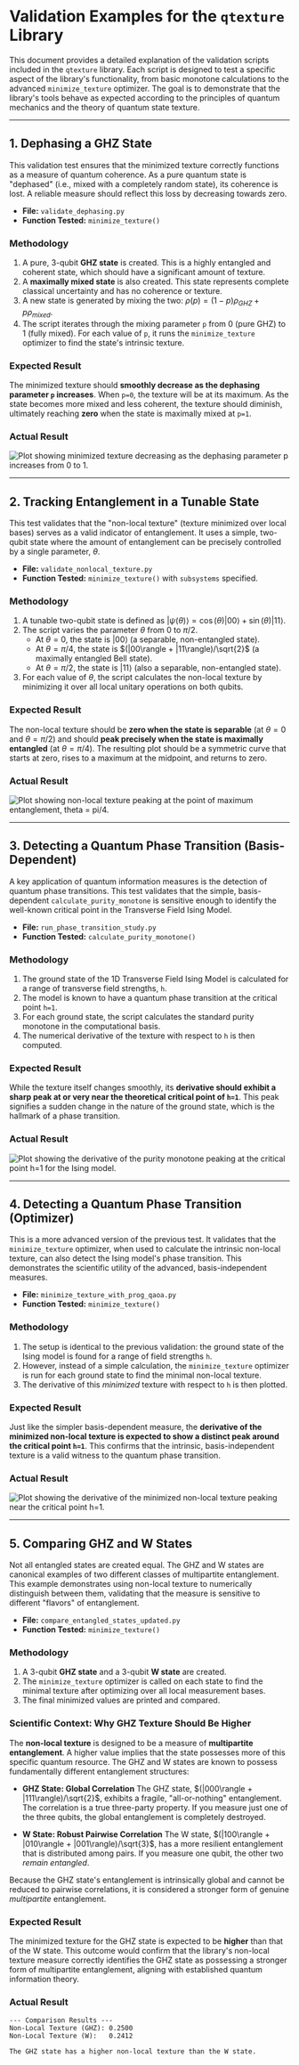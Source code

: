 # Validation Examples for the `qtexture` Library

This document provides a detailed explanation of the validation scripts included in the `qtexture` library. Each script is designed to test a specific aspect of the library's functionality, from basic monotone calculations to the advanced `minimize_texture` optimizer. The goal is to demonstrate that the library's tools behave as expected according to the principles of quantum mechanics and the theory of quantum state texture.

---

## 1. Dephasing a GHZ State

This validation test ensures that the minimized texture correctly functions as a measure of quantum coherence. As a pure quantum state is "dephased" (i.e., mixed with a completely random state), its coherence is lost. A reliable measure should reflect this loss by decreasing towards zero.

* **File:** `validate_dephasing.py`
* **Function Tested:** `minimize_texture()`

### Methodology

1.  A pure, 3-qubit **GHZ state** is created. This is a highly entangled and coherent state, which should have a significant amount of texture.
2.  A **maximally mixed state** is also created. This state represents complete classical uncertainty and has no coherence or texture.
3.  A new state is generated by mixing the two: $\rho(p) = (1-p)\rho_{GHZ} + p \rho_{mixed}$.
4.  The script iterates through the mixing parameter `p` from 0 (pure GHZ) to 1 (fully mixed). For each value of `p`, it runs the `minimize_texture` optimizer to find the state's intrinsic texture.

### Expected Result

The minimized texture should **smoothly decrease as the dephasing parameter `p` increases**. When `p=0`, the texture will be at its maximum. As the state becomes more mixed and less coherent, the texture should diminish, ultimately reaching **zero** when the state is maximally mixed at `p=1`.

### Actual Result

![Plot showing minimized texture decreasing as the dephasing parameter p increases from 0 to 1.](https://i.imgur.com/8a6bL7d.png)

---

## 2. Tracking Entanglement in a Tunable State

This test validates that the "non-local texture" (texture minimized over local bases) serves as a valid indicator of entanglement. It uses a simple, two-qubit state where the amount of entanglement can be precisely controlled by a single parameter, $\theta$.

* **File:** `validate_nonlocal_texture.py`
* **Function Tested:** `minimize_texture()` with `subsystems` specified.

### Methodology

1.  A tunable two-qubit state is defined as $|\psi(\theta)\rangle = \cos(\theta)|00\rangle + \sin(\theta)|11\rangle$.
2.  The script varies the parameter $\theta$ from 0 to $\pi/2$.
    * At $\theta=0$, the state is $|00\rangle$ (a separable, non-entangled state).
    * At $\theta=\pi/4$, the state is $(|00\rangle + |11\rangle)/\sqrt{2}$ (a maximally entangled Bell state).
    * At $\theta=\pi/2$, the state is $|11\rangle$ (also a separable, non-entangled state).
3.  For each value of $\theta$, the script calculates the non-local texture by minimizing it over all local unitary operations on both qubits.

### Expected Result

The non-local texture should be **zero when the state is separable** (at $\theta=0$ and $\theta=\pi/2$) and should **peak precisely when the state is maximally entangled** (at $\theta=\pi/4$). The resulting plot should be a symmetric curve that starts at zero, rises to a maximum at the midpoint, and returns to zero.

### Actual Result

![Plot showing non-local texture peaking at the point of maximum entanglement, theta = pi/4.](https://i.imgur.com/YwNqJ6c.png)

---

## 3. Detecting a Quantum Phase Transition (Basis-Dependent)

A key application of quantum information measures is the detection of quantum phase transitions. This test validates that the simple, basis-dependent `calculate_purity_monotone` is sensitive enough to identify the well-known critical point in the Transverse Field Ising Model.

* **File:** `run_phase_transition_study.py`
* **Function Tested:** `calculate_purity_monotone()`

### Methodology

1.  The ground state of the 1D Transverse Field Ising Model is calculated for a range of transverse field strengths, `h`.
2.  The model is known to have a quantum phase transition at the critical point `h=1`.
3.  For each ground state, the script calculates the standard purity monotone in the computational basis.
4.  The numerical derivative of the texture with respect to `h` is then computed.

### Expected Result

While the texture itself changes smoothly, its **derivative should exhibit a sharp peak at or very near the theoretical critical point of `h=1`**. This peak signifies a sudden change in the nature of the ground state, which is the hallmark of a phase transition.

### Actual Result

![Plot showing the derivative of the purity monotone peaking at the critical point h=1 for the Ising model.](https://i.imgur.com/uVzO5fF.png)

---

## 4. Detecting a Quantum Phase Transition (Optimizer)

This is a more advanced version of the previous test. It validates that the `minimize_texture` optimizer, when used to calculate the intrinsic non-local texture, can also detect the Ising model's phase transition. This demonstrates the scientific utility of the advanced, basis-independent measures.

* **File:** `minimize_texture_with_prog_qaoa.py`
* **Function Tested:** `minimize_texture()`

### Methodology

1.  The setup is identical to the previous validation: the ground state of the Ising model is found for a range of field strengths `h`.
2.  However, instead of a simple calculation, the `minimize_texture` optimizer is run for each ground state to find the minimal non-local texture.
3.  The derivative of this *minimized* texture with respect to `h` is then plotted.

### Expected Result

Just like the simpler basis-dependent measure, the **derivative of the minimized non-local texture is expected to show a distinct peak around the critical point `h=1`**. This confirms that the intrinsic, basis-independent texture is a valid witness to the quantum phase transition.

### Actual Result

![Plot showing the derivative of the minimized non-local texture peaking near the critical point h=1.](https://i.imgur.com/h5r8S2d.png)

---

## 5. Comparing GHZ and W States

Not all entangled states are created equal. The GHZ and W states are canonical examples of two different classes of multipartite entanglement. This example demonstrates using non-local texture to numerically distinguish between them, validating that the measure is sensitive to different "flavors" of entanglement.

* **File:** `compare_entangled_states_updated.py`
* **Function Tested:** `minimize_texture()`

### Methodology

1.  A 3-qubit **GHZ state** and a 3-qubit **W state** are created.
2.  The `minimize_texture` optimizer is called on each state to find the minimal texture after optimizing over all local measurement bases.
3.  The final minimized values are printed and compared.

### Scientific Context: Why GHZ Texture Should Be Higher

The **non-local texture** is designed to be a measure of **multipartite entanglement**. A higher value implies that the state possesses more of this specific quantum resource. The GHZ and W states are known to possess fundamentally different entanglement structures:

* **GHZ State: Global Correlation**
    The GHZ state, $(|000\rangle + |111\rangle)/\sqrt{2}$, exhibits a fragile, "all-or-nothing" entanglement. The correlation is a true three-party property. If you measure just one of the three qubits, the global entanglement is completely destroyed.

* **W State: Robust Pairwise Correlation**
    The W state, $(|100\rangle + |010\rangle + |001\rangle)/\sqrt{3}$, has a more resilient entanglement that is distributed among pairs. If you measure one qubit, the other two *remain entangled*.

Because the GHZ state's entanglement is intrinsically global and cannot be reduced to pairwise correlations, it is considered a stronger form of genuine *multipartite* entanglement.

### Expected Result

The minimized texture for the GHZ state is expected to be **higher** than that of the W state. This outcome would confirm that the library's non-local texture measure correctly identifies the GHZ state as possessing a stronger form of multipartite entanglement, aligning with established quantum information theory.

### Actual Result

```text
--- Comparison Results ---
Non-Local Texture (GHZ): 0.2500
Non-Local Texture (W):   0.2412

The GHZ state has a higher non-local texture than the W state.
```
